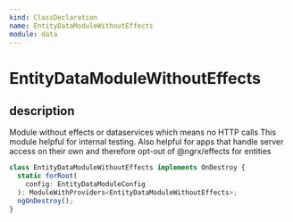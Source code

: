 ```yaml
---
kind: ClassDeclaration
name: EntityDataModuleWithoutEffects
module: data
---
```


# EntityDataModuleWithoutEffects

## description

Module without effects or dataservices which means no HTTP calls
This module helpful for internal testing.
Also helpful for apps that handle server access on their own and
therefore opt-out of @ngrx/effects for entities

```ts
class EntityDataModuleWithoutEffects implements OnDestroy {
  static forRoot(
    config: EntityDataModuleConfig
  ): ModuleWithProviders<EntityDataModuleWithoutEffects>;
  ngOnDestroy();
}
```
